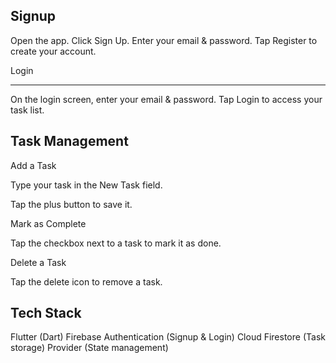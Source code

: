 Signup
----------------
Open the app.
Click Sign Up.
Enter your email & password.
Tap Register to create your account.



Login
___________________________________________________
On the login screen, enter your email & password.
Tap Login to access your task list.



Task Management
---------------------------
Add a Task

Type your task in the New Task field.

Tap the plus button to save it.

Mark as Complete

Tap the checkbox next to a task to mark it as done.

Delete a Task

Tap the  delete icon to remove a task.



 Tech Stack
---------------------------------
Flutter (Dart)
Firebase Authentication (Signup & Login)
Cloud Firestore (Task storage)
Provider (State management)
